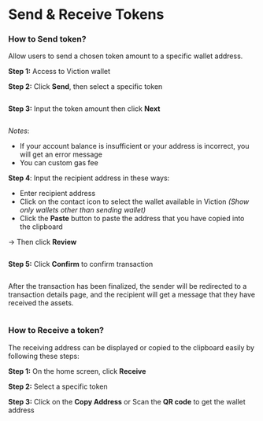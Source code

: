 # Send & Receive Tokens

### How to Send token? <a href="#how-to-send-token" id="how-to-send-token"></a>

Allow users to send a chosen token amount to a specific wallet address.

**Step 1:** Access to Viction wallet

**Step 2:** Click **Send**, then select a specific token

<figure><img src="../../../../.gitbook/assets/image (19).png" alt=""><figcaption></figcaption></figure>

**Step 3:** Input the token amount then click **Next**

<figure><img src="../../../../.gitbook/assets/image (20).png" alt=""><figcaption></figcaption></figure>

_Notes_:

* If your account balance is insufficient or your address is incorrect, you will get an error message
* You can custom gas fee

**Step 4**: Input the recipient address in these ways:

* Enter recipient address
* Click on the contact icon to select the wallet available in Viction _(Show only wallets other than sending wallet)_
* Click the **Paste** button to paste the address that you have copied into the clipboard

→ Then click **Review**

<figure><img src="../../../../.gitbook/assets/image (21).png" alt=""><figcaption></figcaption></figure>

**Step 5:** Click **Confirm** to confirm transaction

<figure><img src="../../../../.gitbook/assets/image (22).png" alt=""><figcaption></figcaption></figure>

After the transaction has been finalized, the sender will be redirected to a transaction details page, and the recipient will get a message that they have received the assets.

<figure><img src="../../../../.gitbook/assets/image (23).png" alt=""><figcaption></figcaption></figure>

### How to Receive a token? <a href="#how-to-receive-token" id="how-to-receive-token"></a>

The receiving address can be displayed or copied to the clipboard easily by following these steps:

**Step 1:** On the home screen, click **Receive**

**Step 2:** Select a specific token

**Step 3:** Click on the **Copy Address** or Scan the **QR code** to get the wallet address
